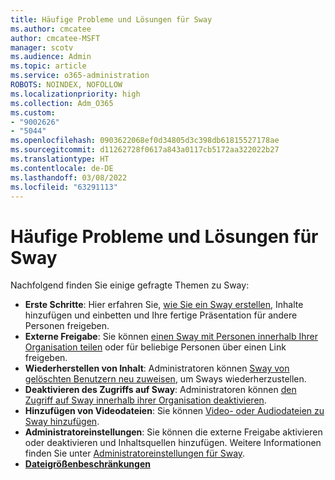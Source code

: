 ```yaml
---
title: Häufige Probleme und Lösungen für Sway
ms.author: cmcatee
author: cmcatee-MSFT
manager: scotv
ms.audience: Admin
ms.topic: article
ms.service: o365-administration
ROBOTS: NOINDEX, NOFOLLOW
ms.localizationpriority: high
ms.collection: Adm_O365
ms.custom:
- "9002626"
- "5044"
ms.openlocfilehash: 0903622068ef0d34805d3c398db61815527178ae
ms.sourcegitcommit: d11262728f0617a843a0117cb5172aa322022b27
ms.translationtype: HT
ms.contentlocale: de-DE
ms.lasthandoff: 03/08/2022
ms.locfileid: "63291113"
---
```

# <a name="sway-common-issues-and-solutions"></a>Häufige Probleme und Lösungen für Sway

Nachfolgend finden Sie einige gefragte Themen zu Sway:

- **Erste Schritte**: Hier erfahren Sie, [wie Sie ein Sway erstellen](https://support.office.com/article/getting-started-with-sway-2076c468-63f4-4a89-ae5f-424796714a8a), Inhalte hinzufügen und einbetten und Ihre fertige Präsentation für andere Personen freigeben.
- **Externe Freigabe**: Sie können [einen Sway mit Personen innerhalb Ihrer Organisation teilen](https://support.microsoft.com/office/share-your-sway-1cf853b8-ef7e-46b0-b704-003e58d28998?ui=en-us&rs=en-us&ad=us) oder für beliebige Personen über einen Link freigeben.
- **Wiederherstellen von Inhalt**: Administratoren können [ Sway von gelöschten Benutzern neu zuweisen](https://support.office.com/article/Reassign-Sways-from-a-deleted-user-account-Admin-Help-9580E618-3C3E-4D28-A6EF-74C00A997248), um Sways wiederherzustellen.
- **Deaktivieren des Zugriffs auf Sway**: Administratoren können [den Zugriff auf Sway innerhalb ihrer Organisation deaktivieren](https://docs.microsoft.com/office365/enterprise/powershell/disable-access-to-sway-with-office-365-powershell).
- **Hinzufügen von Videodateien**: Sie können [Video- oder Audiodateien zu Sway hinzufügen](https://support.office.com/article/Add-video-and-audio-files-into-Sway-d2f14842-e103-49c0-9da2-0fbcfcad381f).
- **Administratoreinstellungen**: Sie können die externe Freigabe aktivieren oder deaktivieren und Inhaltsquellen hinzufügen. Weitere Informationen finden Sie unter [Administratoreinstellungen für Sway](https://support.office.com/article/Administrator-settings-for-Sway-d298e79b-b6ab-44c6-9239-aa312f5784d4).
- **[Dateigrößenbeschränkungen](https://support.office.com/article/File-size-limits-in-Sway-4db21bc6-b42b-499f-9272-66e089db109f)**
